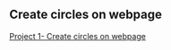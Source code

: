 ## Create circles on webpage

[Project 1- Create circles on webpage](https://create-circles-dom-project1.netlify.app/)

